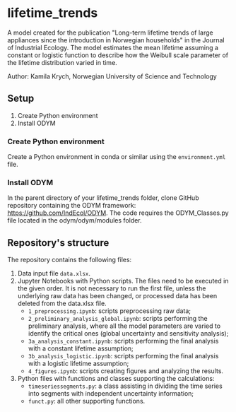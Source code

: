 # lifetime_trends

A model created for the publication "Long-term lifetime trends of large appliances since the introduction in Norwegian households" in the Journal of Industrial Ecology. The model estimates the mean lifetime assuming a constant or logistic function to describe how the Weibull scale parameter of the lifetime distribution varied in time. 

Author: Kamila Krych, Norwegian University of Science and Technology

## Setup

1. Create Python environment
2. Install ODYM

### Create Python environment

Create a Python environment in conda or similar using the `environment.yml` file.

### Install ODYM

In the parent directory of your lifetime_trends folder, clone GitHub repository containing the ODYM framework: https://github.com/IndEcol/ODYM. The code requires the ODYM_Classes.py file located in the odym/odym/modules folder. 

## Repository's structure
The repository contains the following files:
1. Data input file `data.xlsx`.
2. Jupyter Notebooks with Python scripts. The files need to be executed in the given order. It is not necessary to run the first file, unless the underlying raw data has been changed, or processed data has been deleted from the data.xlsx file. 
	- `1_preprocessing.ipynb`: scripts preprocessing raw data;
	- `2_preliminary_analysis_global.ipynb`: scripts performing the preliminary analysis, where all the model parameters are varied to identify the critical ones (global uncertainty and sensitivity analysis);
	- `3a_analysis_constant.ipynb`: scripts performing the final analysis with a constant lifetime assumption;
	- `3b_analysis_logistic.ipynb`: scripts performing the final analysis with a logistic lifetime assumption;
	- `4_figures.ipynb`: scripts creating figures and analyzing the results.
3. Python files with functions and classes supporting the calculations:
	- `timeseriessegments.py`: a class assisting in dividing the time series into segments with independent uncertainty information;
	- `funct.py`: all other supporting functions.